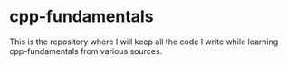 # cpp-fundamentals
This is the repository where I will keep all the code I write while learning cpp-fundamentals from various sources.
